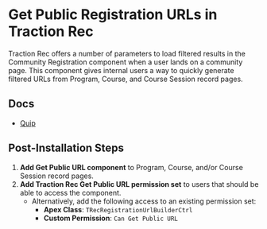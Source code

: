 # Get Public Registration URLs in Traction Rec

Traction Rec offers a number of parameters to load filtered results in the Community Registration component when a user lands on a community page. This component gives internal users a way to quickly generate filtered URLs from Program, Course, and Course Session record pages.

## Docs

- [Quip](https://quip.com/Zp3FAf21WOuq/Get-Public-URL)

## Post-Installation Steps

1. **Add Get Public URL component** to Program, Course, and/or Course Session record pages.
2. **Add Traction Rec Get Public URL permission set** to users that should be able to access the component.
    - Alternatively, add the following access to an existing permission set:
        - **Apex Class**: `TRecRegistrationUrlBuilderCtrl`
        - **Custom Permission**: `Can Get Public URL`